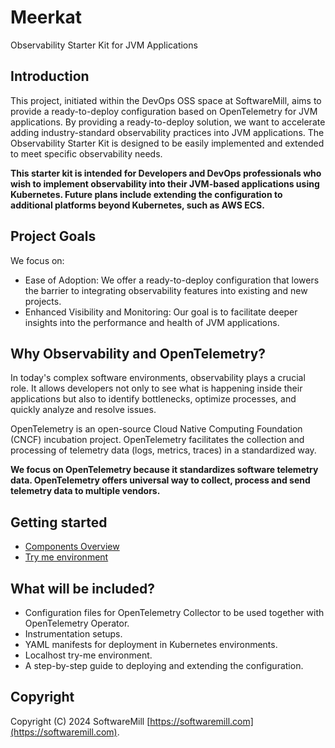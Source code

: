 # Meerkat
Observability Starter Kit for JVM Applications

## Introduction

This project, initiated within the DevOps OSS space at SoftwareMill, aims to provide a ready-to-deploy configuration based 
on OpenTelemetry for JVM applications. By providing a ready-to-deploy solution, we want to accelerate adding industry-standard observability practices into JVM applications.
The Observability Starter Kit is designed to be easily implemented and extended to meet specific observability needs.

**This starter kit is intended for Developers and DevOps professionals who wish to implement observability into their JVM-based applications using Kubernetes.
Future plans include extending the configuration to additional platforms beyond Kubernetes, such as AWS ECS.**


## Project Goals

We focus on:

- Ease of Adoption: We offer a ready-to-deploy configuration that lowers the barrier to integrating observability features into existing and new projects.
- Enhanced Visibility and Monitoring: Our goal is to facilitate deeper insights into the performance and health of JVM applications.

## Why Observability and OpenTelemetry?

In today's complex software environments, observability plays a crucial role. 
It allows developers not only to see what is happening inside their applications but also to identify bottlenecks, 
optimize processes, and quickly analyze and resolve issues. 

OpenTelemetry is an open-source Cloud Native Computing Foundation (CNCF) incubation project.
OpenTelemetry facilitates the collection and processing of telemetry data (logs, metrics, traces) in a standardized way. 

**We focus on OpenTelemetry because it standardizes software telemetry data. OpenTelemetry offers universal way to collect, process and send telemetry data to multiple vendors.**

## Getting started

- [Components Overview](docs/Components.md)
- [Try me environment](docs/TryMe.md)

## What will be included?

- Configuration files for OpenTelemetry Collector to be used together with OpenTelemetry Operator.
- Instrumentation setups.
- YAML manifests for deployment in Kubernetes environments.
- Localhost try-me environment.
- A step-by-step guide to deploying and extending the configuration.

## Copyright

Copyright (C) 2024 SoftwareMill [https://softwaremill.com](https://softwaremill.com).
